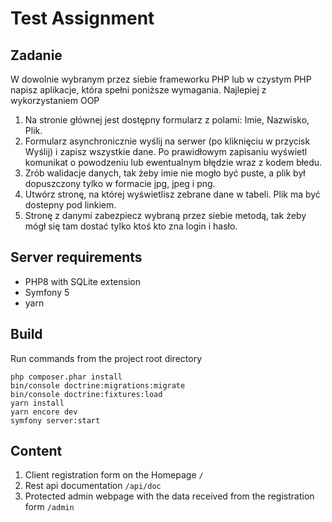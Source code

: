 # Test Assignment

## Zadanie
W dowolnie wybranym przez siebie frameworku PHP lub w czystym PHP napisz aplikacje, która spełni poniższe wymagania. Najlepiej z wykorzystaniem OOP

1. Na stronie głównej jest dostępny formularz z polami: Imie, Nazwisko, Plik.
2. Formularz asynchronicznie wyślij na serwer (po kliknięciu w przycisk Wyślij) i zapisz wszystkie dane. Po prawidłowym zapisaniu wyświetl komunikat o powodzeniu lub ewentualnym błędzie wraz z kodem błedu.
3. Zrób walidacje danych, tak żeby imie nie mogło być puste, a plik był dopuszczony tylko w formacie jpg, jpeg i png.
4. Utwórz stronę, na której wyświetlisz zebrane dane w tabeli. Plik ma być dostepny pod linkiem.
5. Stronę z danymi zabezpiecz wybraną przez siebie metodą, tak żeby mógł się tam dostać tylko ktoś kto zna login i hasło.

## Server requirements

- PHP8 with SQLite extension
- Symfony 5
- yarn

## Build

Run commands from the project root directory 
```shell
php composer.phar install
bin/console doctrine:migrations:migrate
bin/console doctrine:fixtures:load
yarn install
yarn encore dev
symfony server:start
```
## Content
1. Client registration form on the Homepage `/`
2. Rest api documentation `/api/doc`
3. Protected admin webpage with the data received from the registration form `/admin`
